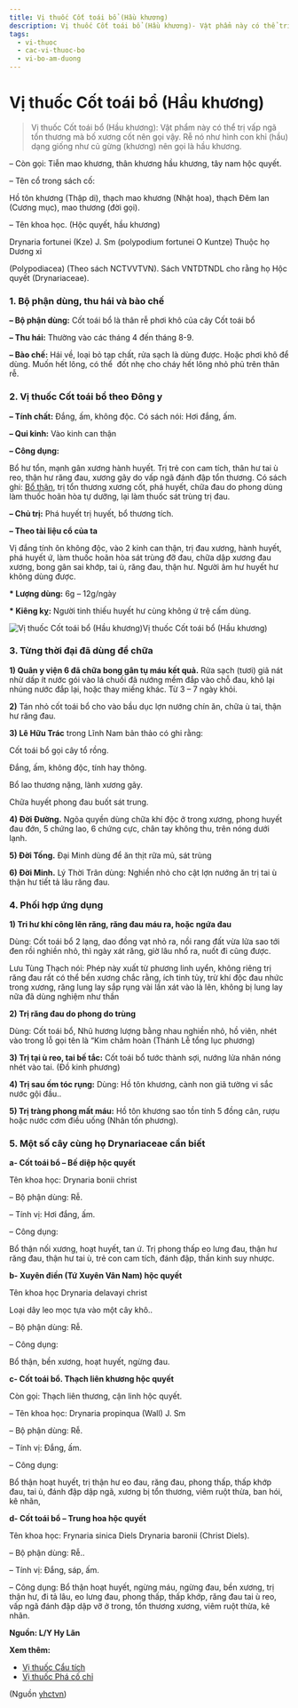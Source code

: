 ```yaml
---
title: Vị thuốc Cốt toái bổ (Hầu khương)
description: Vị thuốc Cốt toái bổ (Hầu khương)- Vật phẩm này có thể trị vấp ngã tổn thương mà bố xương cốt nên gọi vậy. Rễ nó như hình con khỉ (hầu) dạng giống như củ gừng (khương) nên gọi là hầu khương.
tags:
  - vi-thuoc
  - cac-vi-thuoc-bo
  - vi-bo-am-duong
---
```


# Vị thuốc Cốt toái bổ (Hầu khương) 

> Vị thuốc Cốt toái bổ (Hầu khương): Vật phẩm này có thể trị vấp ngã tổn thương mà bố xương cốt nên gọi vậy. Rễ nó như hình con khỉ (hầu) dạng giống như củ gừng (khương) nên gọi là hầu khương.

– Còn gọi: Tiễn mao khương, thân khương hầu khương, tây nam hộc quyết.

– Tên cổ trong sách cố:

Hồ tôn khương (Thập di), thạch mao khương (Nhật hoa), thạch Đêm lan (Cương mục), mao thương (đời gọi).

– Tên khoa học. (Hộc quyết, hầu khương)

Drynaria fortunei (Kze) J. Sm (polypodium fortunei O Kuntze) Thuộc họ Dương xỉ 

(Polypodiacea) (Theo sách NCTVVTVN). Sách VNTDTNDL cho rằng họ Hộc quyết (Drynariaceae).

### 1. Bộ phận dùng, thu hái và bào chế

**– Bộ phận dùng:** Cốt toái bổ là thân rễ phơi khô của cây Cốt toái bổ 

**– Thu hái:** Thường vào các tháng 4 đến tháng 8-9. 

**– Bào chế:** Hái về, loại bỏ tạp chất, rửa sạch là dùng được. Hoặc phơi khô để dùng. Muốn hết lông, có thể  đốt nhẹ cho cháy hết lông nhỏ phủ trên thân rễ.

### 2. Vị thuốc Cốt toái bổ theo Đông y

**– Tính chất:** Đắng, ấm, không độc. Có sách nói: Hơi đắng, ấm.

**– Qui kinh:** Vào kinh can thận

**– Công dụng:**

Bổ hư tổn, mạnh gân xương hành huyết. Trị trẻ con cam tích, thân hư tai ù reo, thận hư răng đau, xương gãy do vấp ngã đánh đập tổn thương. Có sách ghi: [Bổ thận](/yhctvn/dai-cuong-thuoc-bo-dong-y/), trị tổn thương xương cốt, phá huyết, chữa đau do phong dùng làm thuốc hoãn hòa tự dưỡng, lại làm thuốc sát trùng trị đau.

**– Chủ trị:** Phá huyết trị huyết, bổ thương tích.

**– Theo tài liệu cổ của ta**

Vị đắng tính ôn không độc, vào 2 kinh can thận, trị đau xương, hành huyết, phá huyết ứ, làm thuốc hoãn hòa sát trùng đỡ đau, chữa dập xương đau xương, bong gân sai khớp, tai ù, răng đau, thận hư. Người âm hư huyết hư không dùng được.

**\* Lượng dùng:** 6g – 12g/ngày

**\* Kiêng kỵ:** Người tinh thiếu huyết hư cùng không ứ trệ cấm dùng.

![Vị thuốc Cốt toái bổ (Hầu khương)](/imgs/yhctvn/Vi-thuoc-Cot-toai-bo.jpg)Vị thuốc Cốt toái bổ (Hầu khương)

### 3. Từng thời đại đã dùng để chữa

**1) Quân y viện 6 đã chữa bong gân tụ máu kết quả.** Rửa sạch (tươi) giã nát nhừ dấp ít nước gói vào lá chuối đã nướng mềm đắp vào chỗ đau, khô lại nhúng nước đắp lại, hoặc thay miếng khác. Từ 3 – 7 ngày khỏi.

**2)** Tán nhỏ cốt toái bổ cho vào bầu dục lợn nướng chín ăn, chữa ù tai, thận hư răng đau.

**3) Lê Hữu Trác** trong Lĩnh Nam bản thảo có ghi rằng:

Cốt toái bổ gọi cây tổ rồng.

Đắng, ấm, không độc, tính hay thông.

Bổ lao thương nặng, lành xương gãy.

Chữa huyết phong đau buốt sát trung. 

**4) Đời Đường.** Ngõa quyền dùng chữa khí độc ở trong xương, phong huyết đau đớn, 5 chứng lao, 6 chứng cực, chân tay không thu, trên nóng dưới lạnh.

**5) Đời Tống.** Đại Minh dùng để ăn thịt rữa mủ, sát trùng

**6) Đời Minh.** Lý Thời Trân dùng: Nghiền nhỏ cho cật lợn nướng ăn trị tai ù thận hư tiết tả lâu răng đau.

### 4. Phối hợp ứng dụng

**1) Tri hư khí công lên răng, răng đau máu ra, hoặc ngứa đau**

Dùng: Cốt toái bổ 2 lạng, dao đồng vạt nhỏ ra, nồi rang đất vừa lửa sao tới đen rồi nghiền nhỏ, thì ngày xát răng, giờ lâu nhổ ra, nuốt đi cũng được.

Lưu Tùng Thạch nói: Phép này xuất từ phương linh uyển, không riêng trị răng đau rất có thể bền xương chắc rằng, ích tinh tủy, trừ khí độc đau nhức trong xương, răng lung lay sắp rụng vài lần xát vào là lên, không bị lung lay nữa đã dùng nghiệm như thần 

**2) Trị răng đau do phong do trùng**

Dùng: Cốt toái bổ, Nhũ hương lượng bằng nhau nghiền nhỏ, hồ viên, nhét vào trong lỗ gọi tên là “Kim châm hoàn (Thánh Lễ tổng lục phương) 

**3) Trị tại ù reo, tai bế tắc:** Cốt toái bổ tước thành sợi, nướng lửa nhân nóng nhét vào tai. (Đồ kinh phương) 

**4) Trị sau ốm tóc rụng:** Dùng: Hồ tôn khương, cành non giã tường vi sắc nước gội đầu..

**5) Trị tràng phong mất máu:** Hồ tôn khương sao tồn tính 5 đồng cân, rượu hoặc nước cơm điều uống (Nhân tốn phương). 

### 5. Một số cây cùng họ Drynariaceae cần biết

**a- Cốt toái bổ – Bế diệp hộc quyết**

Tên khoa học: Drynaria bonii christ 

– Bộ phận dùng: Rễ.

– Tính vị: Hơi đắng, ấm.

– Công dụng:

Bổ thận nối xương, hoạt huyết, tan ứ. Trị phong thấp eo lưng đau, thận hư răng đau, thận hư tai ù, trẻ con cam tích, đánh đập, thần kinh suy nhược.

**b- Xuyên điền (Tứ Xuyên Vân Nam) hộc quyết**

Tên khoa học Drynaria delavayi christ

Loại dây leo mọc tựa vào một cây khô..

– Bộ phận dùng: Rễ. 

– Công dụng:

Bổ thận, bền xương, hoạt huyết, ngừng đau.

**c- Cốt toái bổ. Thạch liên khương hộc quyết**

Còn gọi: Thạch liên thương, cận linh hộc quyết.

– Tên khoa học: Drynaria propinqua (Wall) J. Sm

– Bộ phận dùng: Rễ. 

– Tính vị: Đắng, ấm. 

– Công dụng:

Bổ thận hoạt huyết, trị thận hư eo đau, răng đau, phong thấp, thấp khớp đau, tai ù, đánh đập dập ngã, xương bị tổn thương, viêm ruột thừa, ban hói, kê nhãn,

**d- Cốt toái bổ – Trung hoa hộc quyết**

Tên khoa học: Frynaria sinica Diels Drynaria baronii (Christ Diels). 

– Bộ phận dùng: Rễ.. 

– Tính vị: Đắng, sáp, ấm. 

– Công dụng: Bổ thận hoạt huyết, ngừng máu, ngừng đau, bền xương, trị thận hư, đi tả lâu, eo lưng đau, phong thấp, thấp khớp, răng đau tai ù reo, vấp ngã đánh đập dập vỡ ở trong, tổn thương xương, viêm ruột thừa, kê nhãn.

**Nguồn: L/Y Hy Lãn**

**Xem thêm:**

* [Vị thuốc Cẩu tích](/yhctvn/vi-thuoc-cau-tich/)
* [Vị thuốc Phá cố chỉ](/yhctvn/vi-thuoc-pha-co-chi-bo-cot-chi/)

(Nguồn <a href="https://yhctvn.com/vi-thuoc-cot-toai-bo-hau-khuong/" target="_blank">yhctvn</a>)
